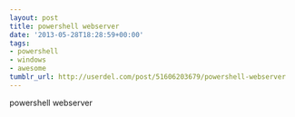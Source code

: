 ```yaml
---
layout: post
title: powershell webserver
date: '2013-05-28T18:28:59+00:00'
tags:
- powershell
- windows
- awesome
tumblr_url: http://userdel.com/post/51606203679/powershell-webserver
---
```

powershell webserver
